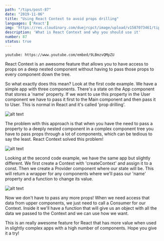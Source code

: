 ```yaml
---
path: "/tips/post-87"
date: "2019-11-06"
title: "Using React Context to avoid props drilling"
languages: ['React']
img: 'https://res.cloudinary.com/duejrcpct/image/upload/v1587073461/tips/87-1_l9t7pz.png'
description: 'What is React Context and why you should use it'
number: 87
status: true
---
```


`youtube: https://www.youtube.com/embed/9LBmzvQMpZU`

React Context is an awesome feature that allows you to have access to props on a deep nested component without having to pass those props to every component down the tree.

So what exactly does this mean? Look at the first code example. We have a simple app with three components. There's a state on the App component that stores a 'name' property. If we want to use this property in the User component we have to pass it first to the Main component and then pass it to User. This is normal in React and it's called 'prop drilling'.

![alt text](https://res.cloudinary.com/duejrcpct/image/upload/v1587073562/tips/87-3_ujru2b.png "React Context")

The problem with this approach is that when you have the need to pass a property to a deeply nested component in a complex component tree you have to pass props through a lot of components, which can be tedious to say the least. React Context solved this problem!


![alt text](https://res.cloudinary.com/duejrcpct/image/upload/v1587073563/tips/87-4_g3q6o9.png "React Context")

Looking at the second code example, we have the same app but slightly different. We first create a Context with 'createContext' and assign it to a const. Then we create a Provider component where our state will be. This will return a wrapper for any components where we'll pass our 'name' property and a function to change its value.

![alt text](https://res.cloudinary.com/duejrcpct/image/upload/v1587073563/tips/87-5_bua4v2.png "React Context")

Now we don't have to pass any more props! When we need access that data from upper components, we just need to call a Consumer for our Context. Inside it we'll have a function that will give us an object with all the data we passed to the Context and we can use how we want.

This is an really awesome feature for React that has more value when used in slightly complex apps with a high number of components. Hope you give it a try! 